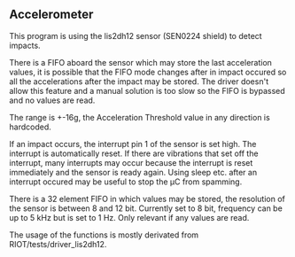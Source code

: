 ## Accelerometer

This program is using the lis2dh12 sensor (SEN0224 shield) to detect impacts. 

There is a FIFO aboard the sensor which may store the last acceleration values, it is possible that the FIFO mode changes after in impact occured so all the accelerations after the impact may be stored. The driver doesn't allow this feature and a manual solution is too slow so the FIFO is bypassed and no values are read. 

The range is +-16g, the Acceleration Threshold value in any direction is hardcoded. 

If an impact occurs, the interrupt pin 1 of the sensor is set high. The interrupt is automatically reset. If there are vibrations that set off the interrupt, many interrupts may occur because the interrupt is reset immediately and the sensor is ready again. Using sleep etc. after an interrupt occured may be useful to stop the µC from spamming. 

There is a 32 element FIFO in which values may be stored, the resolution of the sensor is between 8 and 12 bit. Currently set to 8 bit, frequency can be up to 5 kHz but is set to 1 Hz. Only relevant if any values are read. 

The usage of the functions is mostly derivated from RIOT/tests/driver_lis2dh12.
